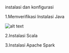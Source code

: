 instalasi dan konfigurasi

1.Memverifikasi Instalasi Java

![alt text](https://1.bp.blogspot.com/-W2TFCguTrq0/WOpGh1PpXlI/AAAAAAAACnU/lHDQfL0f4qkFJPreDUY-7OH9AMtzvwo_QCLcB/s320/4935591e8a575dd4960117163884671e.jpg)

2.Instalasi Scala

3.Instalasi Apache Spark




